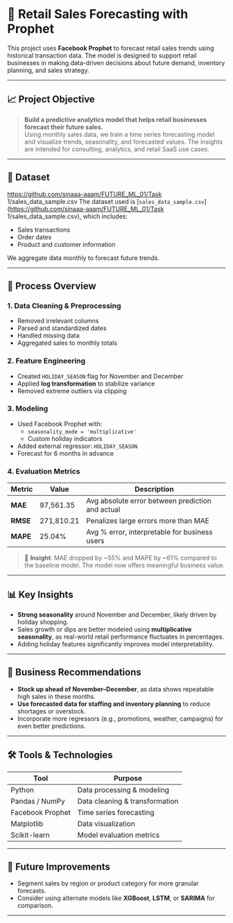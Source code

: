 # 🧠 Retail Sales Forecasting with Prophet

This project uses **Facebook Prophet** to forecast retail sales trends using historical transaction data. The model is designed to support retail businesses in making data-driven decisions about future demand, inventory planning, and sales strategy.

---

## 📈 Project Objective

> **Build a predictive analytics model that helps retail businesses forecast their future sales.**  
Using monthly sales data, we train a time series forecasting model and visualize trends, seasonality, and forecasted values. The insights are intended for consulting, analytics, and retail SaaS use cases.

---

## 📂 Dataset
https://github.com/sinaaa-aaam/FUTURE_ML_01/Task 1/sales_data_sample.csv
The dataset used is [`sales_data_sample.csv`](https://github.com/sinaaa-aaam/FUTURE_ML_01/Task 1/sales_data_sample.csv), which includes:
- Sales transactions
- Order dates
- Product and customer information

We aggregate data monthly to forecast future trends.

---

## 🔧 Process Overview

### 1. **Data Cleaning & Preprocessing**
- Removed irrelevant columns
- Parsed and standardized dates
- Handled missing data
- Aggregated sales to monthly totals

### 2. **Feature Engineering**
- Created `HOLIDAY_SEASON` flag for November and December
- Applied **log transformation** to stabilize variance
- Removed extreme outliers via clipping

### 3. **Modeling**
- Used Facebook Prophet with:
  - `seasonality_mode = 'multiplicative'`
  - Custom holiday indicators
- Added external regressor: `HOLIDAY_SEASON`
- Forecast for 6 months in advance

### 4. **Evaluation Metrics**
| Metric | Value | Description |
|--------|--------|-------------|
| **MAE**  | 97,561.35 | Avg absolute error between prediction and actual |
| **RMSE** | 271,810.21 | Penalizes large errors more than MAE |
| **MAPE** | 25.04% | Avg % error, interpretable for business users |

> 🧠 **Insight**: MAE dropped by ~55% and MAPE by ~61% compared to the baseline model. The model now offers meaningful business value.

---

## 📊 Key Insights

- **Strong seasonality** around November and December, likely driven by holiday shopping.
- Sales growth or dips are better modeled using **multiplicative seasonality**, as real-world retail performance fluctuates in percentages.
- Adding holiday features significantly improves model interpretability.

---

## 📌 Business Recommendations

- **Stock up ahead of November–December**, as data shows repeatable high sales in these months.
- **Use forecasted data for staffing and inventory planning** to reduce shortages or overstock.
- Incorporate more regressors (e.g., promotions, weather, campaigns) for even better predictions.

---

## 🛠️ Tools & Technologies

| Tool | Purpose |
|------|---------|
| Python | Data processing & modeling |
| Pandas / NumPy | Data cleaning & transformation |
| Facebook Prophet | Time series forecasting |
| Matplotlib | Data visualization |
| Scikit-learn | Model evaluation metrics |

---

## 🚀 Future Improvements

- Segment sales by region or product category for more granular forecasts.
- Consider using alternate models like **XGBoost**, **LSTM**, or **SARIMA** for comparison.

---
